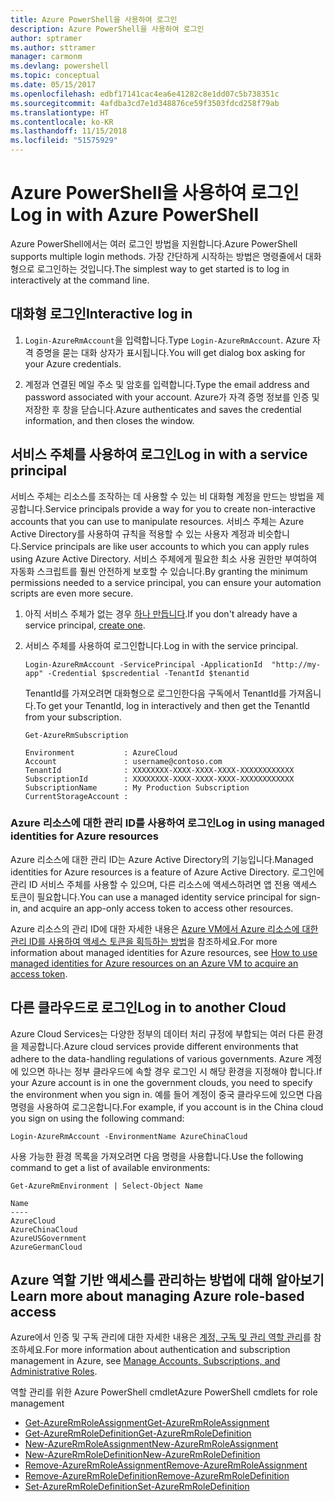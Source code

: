 ```yaml
---
title: Azure PowerShell을 사용하여 로그인
description: Azure PowerShell을 사용하여 로그인
author: sptramer
ms.author: sttramer
manager: carmonm
ms.devlang: powershell
ms.topic: conceptual
ms.date: 05/15/2017
ms.openlocfilehash: edbf17141cac4ea6e41282c8e1dd07c5b738351c
ms.sourcegitcommit: 4afdba3cd7e1d348876ce59f3503fdcd258f79ab
ms.translationtype: HT
ms.contentlocale: ko-KR
ms.lasthandoff: 11/15/2018
ms.locfileid: "51575929"
---
```

# <a name="log-in-with-azure-powershell"></a><span data-ttu-id="c0a42-103">Azure PowerShell을 사용하여 로그인</span><span class="sxs-lookup"><span data-stu-id="c0a42-103">Log in with Azure PowerShell</span></span>

<span data-ttu-id="c0a42-104">Azure PowerShell에서는 여러 로그인 방법을 지원합니다.</span><span class="sxs-lookup"><span data-stu-id="c0a42-104">Azure PowerShell supports multiple login methods.</span></span> <span data-ttu-id="c0a42-105">가장 간단하게 시작하는 방법은 명령줄에서 대화형으로 로그인하는 것입니다.</span><span class="sxs-lookup"><span data-stu-id="c0a42-105">The simplest way to get started is to log in interactively at the command line.</span></span>

## <a name="interactive-log-in"></a><span data-ttu-id="c0a42-106">대화형 로그인</span><span class="sxs-lookup"><span data-stu-id="c0a42-106">Interactive log in</span></span>

1. <span data-ttu-id="c0a42-107">`Login-AzureRmAccount`을 입력합니다.</span><span class="sxs-lookup"><span data-stu-id="c0a42-107">Type `Login-AzureRmAccount`.</span></span> <span data-ttu-id="c0a42-108">Azure 자격 증명을 묻는 대화 상자가 표시됩니다.</span><span class="sxs-lookup"><span data-stu-id="c0a42-108">You will get dialog box asking for your Azure credentials.</span></span>

2. <span data-ttu-id="c0a42-109">계정과 연결된 메일 주소 및 암호를 입력합니다.</span><span class="sxs-lookup"><span data-stu-id="c0a42-109">Type the email address and password associated with your account.</span></span> <span data-ttu-id="c0a42-110">Azure가 자격 증명 정보를 인증 및 저장한 후 창을 닫습니다.</span><span class="sxs-lookup"><span data-stu-id="c0a42-110">Azure authenticates and saves the credential information, and then closes the window.</span></span>

## <a name="log-in-with-a-service-principal"></a><span data-ttu-id="c0a42-111">서비스 주체를 사용하여 로그인</span><span class="sxs-lookup"><span data-stu-id="c0a42-111">Log in with a service principal</span></span>

<span data-ttu-id="c0a42-112">서비스 주체는 리소스를 조작하는 데 사용할 수 있는 비 대화형 계정을 만드는 방법을 제공합니다.</span><span class="sxs-lookup"><span data-stu-id="c0a42-112">Service principals provide a way for you to create non-interactive accounts that you can use to manipulate resources.</span></span> <span data-ttu-id="c0a42-113">서비스 주체는 Azure Active Directory를 사용하여 규칙을 적용할 수 있는 사용자 계정과 비슷합니다.</span><span class="sxs-lookup"><span data-stu-id="c0a42-113">Service principals are like user accounts to which you can apply rules using Azure Active Directory.</span></span> <span data-ttu-id="c0a42-114">서비스 주체에게 필요한 최소 사용 권한만 부여하여 자동화 스크립트를 훨씬 안전하게 보호할 수 있습니다.</span><span class="sxs-lookup"><span data-stu-id="c0a42-114">By granting the minimum permissions needed to a service principal, you can ensure your automation scripts are even more secure.</span></span>

1. <span data-ttu-id="c0a42-115">아직 서비스 주체가 없는 경우 [하나 만듭니다](create-azure-service-principal-azureps.md).</span><span class="sxs-lookup"><span data-stu-id="c0a42-115">If you don't already have a service principal, [create one](create-azure-service-principal-azureps.md).</span></span>

2. <span data-ttu-id="c0a42-116">서비스 주체를 사용하여 로그인합니다.</span><span class="sxs-lookup"><span data-stu-id="c0a42-116">Log in with the service principal.</span></span>

    ```powershell-interactive
    Login-AzureRmAccount -ServicePrincipal -ApplicationId  "http://my-app" -Credential $pscredential -TenantId $tenantid
    ```

    <span data-ttu-id="c0a42-117">TenantId를 가져오려면 대화형으로 로그인한다음 구독에서 TenantId를 가져옵니다.</span><span class="sxs-lookup"><span data-stu-id="c0a42-117">To get your TenantId, log in interactively and then get the TenantId from your subscription.</span></span>

    ```powershell-interactive
    Get-AzureRmSubscription
    ```

    ```output
    Environment           : AzureCloud
    Account               : username@contoso.com
    TenantId              : XXXXXXXX-XXXX-XXXX-XXXX-XXXXXXXXXXXX
    SubscriptionId        : XXXXXXXX-XXXX-XXXX-XXXX-XXXXXXXXXXXX
    SubscriptionName      : My Production Subscription
    CurrentStorageAccount :
    ```

### <a name="log-in-using-managed-identities-for-azure-resources"></a><span data-ttu-id="c0a42-118">Azure 리소스에 대한 관리 ID를 사용하여 로그인</span><span class="sxs-lookup"><span data-stu-id="c0a42-118">Log in using managed identities for Azure resources</span></span>

<span data-ttu-id="c0a42-119">Azure 리소스에 대한 관리 ID는 Azure Active Directory의 기능입니다.</span><span class="sxs-lookup"><span data-stu-id="c0a42-119">Managed identities for Azure resources is a feature of Azure Active Directory.</span></span> <span data-ttu-id="c0a42-120">로그인에 관리 ID 서비스 주체를 사용할 수 있으며, 다른 리소스에 액세스하려면 앱 전용 액세스 토큰이 필요합니다.</span><span class="sxs-lookup"><span data-stu-id="c0a42-120">You can use a managed identity service principal for sign-in, and acquire an app-only access token to access other resources.</span></span>

<span data-ttu-id="c0a42-121">Azure 리소스의 관리 ID에 대한 자세한 내용은 [Azure VM에서 Azure 리소스에 대한 관리 ID를 사용하여 액세스 토큰을 획득하는 방법](/azure/active-directory/managed-identities-azure-resources/how-to-use-vm-token)을 참조하세요.</span><span class="sxs-lookup"><span data-stu-id="c0a42-121">For more information about managed identities for Azure resources, see [How to use managed identities for Azure resources on an Azure VM to acquire an access token](/azure/active-directory/managed-identities-azure-resources/how-to-use-vm-token).</span></span>

## <a name="log-in-to-another-cloud"></a><span data-ttu-id="c0a42-122">다른 클라우드로 로그인</span><span class="sxs-lookup"><span data-stu-id="c0a42-122">Log in to another Cloud</span></span>

<span data-ttu-id="c0a42-123">Azure Cloud Services는 다양한 정부의 데이터 처리 규정에 부합되는 여러 다른 환경을 제공합니다.</span><span class="sxs-lookup"><span data-stu-id="c0a42-123">Azure cloud services provide different environments that adhere to the data-handling regulations of various governments.</span></span> <span data-ttu-id="c0a42-124">Azure 계정에 있으면 하나는 정부 클라우드에 속할 경우 로그인 시 해당 환경을 지정해야 합니다.</span><span class="sxs-lookup"><span data-stu-id="c0a42-124">If your Azure account is in one the government clouds, you need to specify the environment when you sign in.</span></span> <span data-ttu-id="c0a42-125">예를 들어 계정이 중국 클라우드에 있으면 다음 명령을 사용하여 로그온합니다.</span><span class="sxs-lookup"><span data-stu-id="c0a42-125">For example, if you account is in the China cloud you sign on using the following command:</span></span>

```powershell-interactive
Login-AzureRmAccount -EnvironmentName AzureChinaCloud
```

<span data-ttu-id="c0a42-126">사용 가능한 환경 목록을 가져오려면 다음 명령을 사용합니다.</span><span class="sxs-lookup"><span data-stu-id="c0a42-126">Use the following command to get a list of available environments:</span></span>

```powershell-interactive
Get-AzureRmEnvironment | Select-Object Name
```

```output
Name
----
AzureCloud
AzureChinaCloud
AzureUSGovernment
AzureGermanCloud
```

## <a name="learn-more-about-managing-azure-role-based-access"></a><span data-ttu-id="c0a42-127">Azure 역할 기반 액세스를 관리하는 방법에 대해 알아보기</span><span class="sxs-lookup"><span data-stu-id="c0a42-127">Learn more about managing Azure role-based access</span></span>

<span data-ttu-id="c0a42-128">Azure에서 인증 및 구독 관리에 대한 자세한 내용은 [계정, 구독 및 관리 역할 관리](/azure/active-directory/role-based-access-control-configure)를 참조하세요.</span><span class="sxs-lookup"><span data-stu-id="c0a42-128">For more information about authentication and subscription management in Azure, see [Manage Accounts, Subscriptions, and Administrative Roles](/azure/active-directory/role-based-access-control-configure).</span></span>

<span data-ttu-id="c0a42-129">역할 관리를 위한 Azure PowerShell cmdlet</span><span class="sxs-lookup"><span data-stu-id="c0a42-129">Azure PowerShell cmdlets for role management</span></span>

* [<span data-ttu-id="c0a42-130">Get-AzureRmRoleAssignment</span><span class="sxs-lookup"><span data-stu-id="c0a42-130">Get-AzureRmRoleAssignment</span></span>](/powershell/module/AzureRM.Resources/Get-AzureRmRoleAssignment)
* [<span data-ttu-id="c0a42-131">Get-AzureRmRoleDefinition</span><span class="sxs-lookup"><span data-stu-id="c0a42-131">Get-AzureRmRoleDefinition</span></span>](/powershell/module/AzureRM.Resources/Get-AzureRmRoleDefinition)
* [<span data-ttu-id="c0a42-132">New-AzureRmRoleAssignment</span><span class="sxs-lookup"><span data-stu-id="c0a42-132">New-AzureRmRoleAssignment</span></span>](/powershell/module/AzureRM.Resources/New-AzureRmRoleAssignment)
* [<span data-ttu-id="c0a42-133">New-AzureRmRoleDefinition</span><span class="sxs-lookup"><span data-stu-id="c0a42-133">New-AzureRmRoleDefinition</span></span>](/powershell/module/AzureRM.Resources/New-AzureRmRoleDefinition)
* [<span data-ttu-id="c0a42-134">Remove-AzureRmRoleAssignment</span><span class="sxs-lookup"><span data-stu-id="c0a42-134">Remove-AzureRmRoleAssignment</span></span>](/powershell/module/AzureRM.Resources/Remove-AzureRmRoleAssignment)
* [<span data-ttu-id="c0a42-135">Remove-AzureRmRoleDefinition</span><span class="sxs-lookup"><span data-stu-id="c0a42-135">Remove-AzureRmRoleDefinition</span></span>](/powershell/module/AzureRM.Resources/Remove-AzureRmRoleDefinition)
* [<span data-ttu-id="c0a42-136">Set-AzureRmRoleDefinition</span><span class="sxs-lookup"><span data-stu-id="c0a42-136">Set-AzureRmRoleDefinition</span></span>](/powershell/moduel/AzureRM.Resources/Set-AzureRmRoleDefinition)
